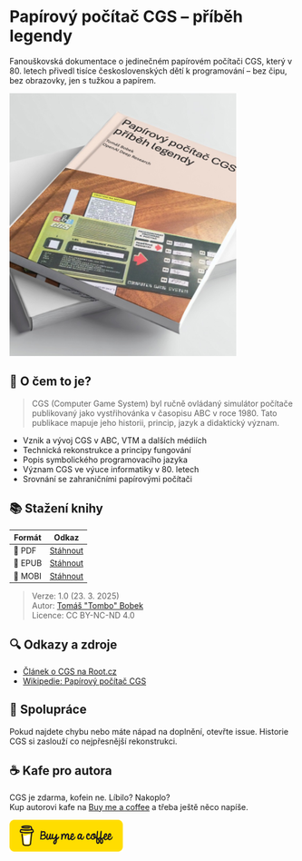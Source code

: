 # Papírový počítač CGS – příběh legendy

Fanouškovská dokumentace o jedinečném papírovém počítači CGS, který v 80. letech přivedl tisíce československých dětí k programování – bez čipu, bez obrazovky, jen s tužkou a papírem.

<img src="assets/3D-mock.jpg" alt="obálka knihy" width="400"/>

## 🧠 O čem to je?

> CGS (Computer Game System) byl ručně ovládaný simulátor počítače publikovaný jako vystřihovánka v časopisu ABC v roce 1980. Tato publikace mapuje jeho historii, princip, jazyk a didaktický význam.

- Vznik a vývoj CGS v ABC, VTM a dalších médiích
- Technická rekonstrukce a principy fungování
- Popis symbolického programovacího jazyka
- Význam CGS ve výuce informatiky v 80. letech
- Srovnání se zahraničními papírovými počítači

## 📚 Stažení knihy

| Formát | Odkaz |
|--------|-------|
| 📄 PDF  | [Stáhnout](books/Papirovy_pocitac_CGS_Tomas_Bobek.pdf) |
| 📱 EPUB | [Stáhnout](books/Papirovy_pocitac_CGS_Tomas_Bobek.epub) |
| 📘 MOBI | [Stáhnout](books/Papirovy_pocitac_CGS_Tomas_Bobek.mobi) |

> Verze: 1.0 (23. 3. 2025)  
> Autor: [Tomáš "Tombo" Bobek](https://github.com/TomboCZ)  
> Licence: CC BY-NC-ND 4.0

## 🔍 Odkazy a zdroje

- [Článek o CGS na Root.cz](https://www.root.cz/clanky/papirovy-pocitac-cgs/)
- [Wikipedie: Papírový počítač CGS](https://cs.wikipedia.org/wiki/Pap%C3%ADrov%C3%BD_po%C4%8D%C3%ADta%C4%8D_CGS)


## 🤝 Spolupráce

Pokud najdete chybu nebo máte nápad na doplnění, otevřte issue. Historie CGS si zaslouží co nejpřesnější rekonstrukci.


## ☕ Kafe pro autora

CGS je zdarma, kofein ne.  Líbilo? Nakoplo?  
Kup autorovi kafe na [Buy me a coffee](https://buymeacoffee.com/tbobekczf) a třeba ještě něco napíše.

<a href="https://buymeacoffee.com/tbobekczf">
  <img src="assets/bmc.png" alt="Buy me a coffee" width="200"/>
</a>
